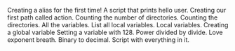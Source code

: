 Creating a alias for the first time!
A script that prints hello user.
Creating our first path called action.
Counting the number of directories.
Counting the directories.
All the variables.
List all local variables.
Local variables.
Creating a global variable
Setting a variable with 128.
Power divided by divide.
Love exponent breath.
Binary to decimal.
Script with everything in it.
